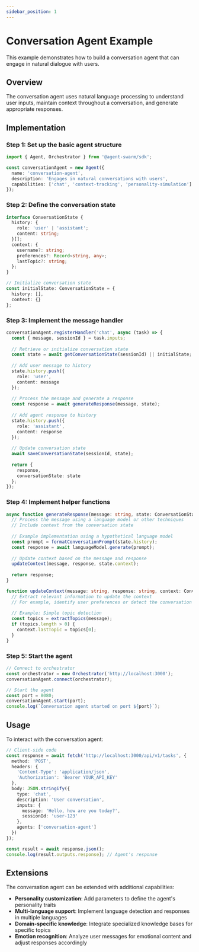 ```yaml
---
sidebar_position: 1
---
```


# Conversation Agent Example

This example demonstrates how to build a conversation agent that can engage in natural dialogue with users.

## Overview

The conversation agent uses natural language processing to understand user inputs, maintain context throughout a conversation, and generate appropriate responses.

## Implementation

### Step 1: Set up the basic agent structure

```typescript
import { Agent, Orchestrator } from '@agent-swarm/sdk';

const conversationAgent = new Agent({
  name: 'conversation-agent',
  description: 'Engages in natural conversations with users',
  capabilities: ['chat', 'context-tracking', 'personality-simulation']
});
```

### Step 2: Define the conversation state

```typescript
interface ConversationState {
  history: {
    role: 'user' | 'assistant';
    content: string;
  }[];
  context: {
    username?: string;
    preferences?: Record<string, any>;
    lastTopic?: string;
  };
}

// Initialize conversation state
const initialState: ConversationState = {
  history: [],
  context: {}
};
```

### Step 3: Implement the message handler

```typescript
conversationAgent.registerHandler('chat', async (task) => {
  const { message, sessionId } = task.inputs;
  
  // Retrieve or initialize conversation state
  const state = await getConversationState(sessionId) || initialState;
  
  // Add user message to history
  state.history.push({
    role: 'user',
    content: message
  });
  
  // Process the message and generate a response
  const response = await generateResponse(message, state);
  
  // Add agent response to history
  state.history.push({
    role: 'assistant',
    content: response
  });
  
  // Update conversation state
  await saveConversationState(sessionId, state);
  
  return {
    response,
    conversationState: state
  };
});
```

### Step 4: Implement helper functions

```typescript
async function generateResponse(message: string, state: ConversationState): Promise<string> {
  // Process the message using a language model or other techniques
  // Include context from the conversation state
  
  // Example implementation using a hypothetical language model
  const prompt = formatConversationPrompt(state.history);
  const response = await languageModel.generate(prompt);
  
  // Update context based on the message and response
  updateContext(message, response, state.context);
  
  return response;
}

function updateContext(message: string, response: string, context: ConversationState['context']) {
  // Extract relevant information to update the context
  // For example, identify user preferences or detect the conversation topic
  
  // Example: Simple topic detection
  const topics = extractTopics(message);
  if (topics.length > 0) {
    context.lastTopic = topics[0];
  }
}
```

### Step 5: Start the agent

```typescript
// Connect to orchestrator
const orchestrator = new Orchestrator('http://localhost:3000');
conversationAgent.connect(orchestrator);

// Start the agent
const port = 8080;
conversationAgent.start(port);
console.log(`Conversation agent started on port ${port}`);
```

## Usage

To interact with the conversation agent:

```typescript
// Client-side code
const response = await fetch('http://localhost:3000/api/v1/tasks', {
  method: 'POST',
  headers: {
    'Content-Type': 'application/json',
    'Authorization': 'Bearer YOUR_API_KEY'
  },
  body: JSON.stringify({
    type: 'chat',
    description: 'User conversation',
    inputs: {
      message: 'Hello, how are you today?',
      sessionId: 'user-123'
    },
    agents: ['conversation-agent']
  })
});

const result = await response.json();
console.log(result.outputs.response); // Agent's response
```

## Extensions

The conversation agent can be extended with additional capabilities:

- **Personality customization**: Add parameters to define the agent's personality traits
- **Multi-language support**: Implement language detection and responses in multiple languages
- **Domain-specific knowledge**: Integrate specialized knowledge bases for specific topics
- **Emotion recognition**: Analyze user messages for emotional content and adjust responses accordingly 